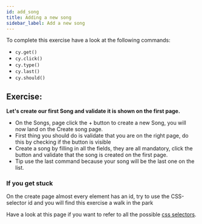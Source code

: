 ```yaml
---
id: add_song
title: Adding a new song
sidebar_label: Add a new song
---
```


To complete this exercise have a look at the following commands:

- ```cy.get()```
- ```cy.click()```
- ```cy.type()```
- ```cy.last()```
- ```cy.should()```

## Exercise:
**Let's create our first Song and validate it is shown on the first page.**
- On the Songs, page click the + button to create a new Song, you will now land on the Create song page. 
- First thing you should do is validate that you are on the right page, do this by checking if the button is visible
- Create a song by filling in all the fields, they are all mandatory, click the button and validate that the song is created on the first page.
- Tip use the last command because your song will be the last one on the list.

### If you get stuck

On the create page almost every element has an id, try to use the CSS-selector id and you will find this exercise a walk in the park

Have a look at this page if you want to refer to all the possible [css selectors](https://www.w3schools.com/cssref/css_selectors.asp).
